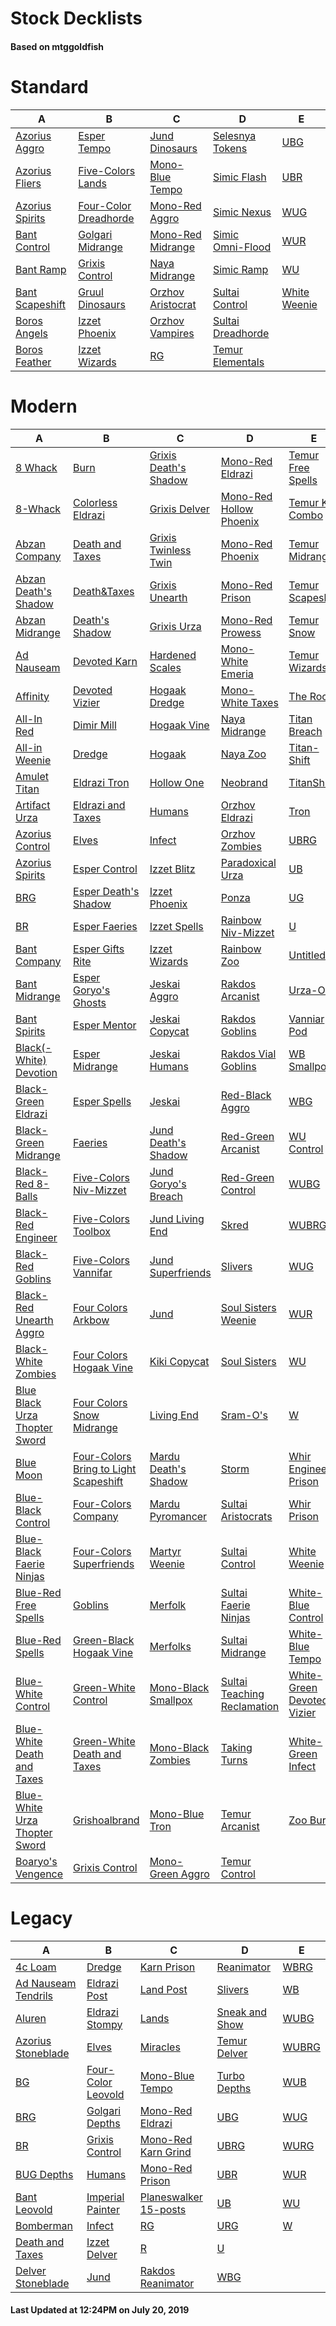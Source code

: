 # Stock Decklists
#### Based on mtggoldfish


# Standard

|                                A                                 |                                      B                                       |                                  C                                   |                                  D                                   |                             E                              |
|------------------------------------------------------------------|------------------------------------------------------------------------------|----------------------------------------------------------------------|----------------------------------------------------------------------|------------------------------------------------------------|
|[Azorius Aggro](./mtggoldfish/Standard/decks/Azorius_Aggro.md)    |[Esper Tempo](./mtggoldfish/Standard/decks/Esper_Tempo.md)                    |[Jund Dinosaurs](./mtggoldfish/Standard/decks/Jund_Dinosaurs.md)      |[Selesnya Tokens](./mtggoldfish/Standard/decks/Selesnya_Tokens.md)    |[UBG](./mtggoldfish/Standard/decks/UBG.md)                  |
|[Azorius Fliers](./mtggoldfish/Standard/decks/Azorius_Fliers.md)  |[Five-Colors Lands](./mtggoldfish/Standard/decks/Five-Colors_Lands.md)        |[Mono-Blue Tempo](./mtggoldfish/Standard/decks/Mono-Blue_Tempo.md)    |[Simic Flash](./mtggoldfish/Standard/decks/Simic_Flash.md)            |[UBR](./mtggoldfish/Standard/decks/UBR.md)                  |
|[Azorius Spirits](./mtggoldfish/Standard/decks/Azorius_Spirits.md)|[Four-Color Dreadhorde](./mtggoldfish/Standard/decks/Four-Color_Dreadhorde.md)|[Mono-Red Aggro](./mtggoldfish/Standard/decks/Mono-Red_Aggro.md)      |[Simic Nexus](./mtggoldfish/Standard/decks/Simic_Nexus.md)            |[WUG](./mtggoldfish/Standard/decks/WUG.md)                  |
|[Bant Control](./mtggoldfish/Standard/decks/Bant_Control.md)      |[Golgari Midrange](./mtggoldfish/Standard/decks/Golgari_Midrange.md)          |[Mono-Red Midrange](./mtggoldfish/Standard/decks/Mono-Red_Midrange.md)|[Simic Omni-Flood](./mtggoldfish/Standard/decks/Simic_Omni-Flood.md)  |[WUR](./mtggoldfish/Standard/decks/WUR.md)                  |
|[Bant Ramp](./mtggoldfish/Standard/decks/Bant_Ramp.md)            |[Grixis Control](./mtggoldfish/Standard/decks/Grixis_Control.md)              |[Naya Midrange](./mtggoldfish/Standard/decks/Naya_Midrange.md)        |[Simic Ramp](./mtggoldfish/Standard/decks/Simic_Ramp.md)              |[WU](./mtggoldfish/Standard/decks/WU.md)                    |
|[Bant Scapeshift](./mtggoldfish/Standard/decks/Bant_Scapeshift.md)|[Gruul Dinosaurs](./mtggoldfish/Standard/decks/Gruul_Dinosaurs.md)            |[Orzhov Aristocrat](./mtggoldfish/Standard/decks/Orzhov_Aristocrat.md)|[Sultai Control](./mtggoldfish/Standard/decks/Sultai_Control.md)      |[White Weenie](./mtggoldfish/Standard/decks/White_Weenie.md)|
|[Boros Angels](./mtggoldfish/Standard/decks/Boros_Angels.md)      |[Izzet Phoenix](./mtggoldfish/Standard/decks/Izzet_Phoenix.md)                |[Orzhov Vampires](./mtggoldfish/Standard/decks/Orzhov_Vampires.md)    |[Sultai Dreadhorde](./mtggoldfish/Standard/decks/Sultai_Dreadhorde.md)|                                                            |
|[Boros Feather](./mtggoldfish/Standard/decks/Boros_Feather.md)    |[Izzet Wizards](./mtggoldfish/Standard/decks/Izzet_Wizards.md)                |[RG](./mtggoldfish/Standard/decks/RG.md)                              |[Temur Elementals](./mtggoldfish/Standard/decks/Temur_Elementals.md)  |                                                            |


# Modern

|                                             A                                              |                                                     B                                                      |                                     C                                      |                                           D                                            |                                          E                                           |
|--------------------------------------------------------------------------------------------|------------------------------------------------------------------------------------------------------------|----------------------------------------------------------------------------|----------------------------------------------------------------------------------------|--------------------------------------------------------------------------------------|
|[8 Whack](./mtggoldfish/Modern/decks/8_Whack.md)                                            |[Burn](./mtggoldfish/Modern/decks/Burn.md)                                                                  |[Grixis Death's Shadow](./mtggoldfish/Modern/decks/Grixis_Death's_Shadow.md)|[Mono-Red Eldrazi](./mtggoldfish/Modern/decks/Mono-Red_Eldrazi.md)                      |[Temur Free Spells](./mtggoldfish/Modern/decks/Temur_Free_Spells.md)                  |
|[8-Whack](./mtggoldfish/Modern/decks/8-Whack.md)                                            |[Colorless Eldrazi](./mtggoldfish/Modern/decks/Colorless_Eldrazi.md)                                        |[Grixis Delver](./mtggoldfish/Modern/decks/Grixis_Delver.md)                |[Mono-Red Hollow Phoenix](./mtggoldfish/Modern/decks/Mono-Red_Hollow_Phoenix.md)        |[Temur Kiki Combo](./mtggoldfish/Modern/decks/Temur_Kiki_Combo.md)                    |
|[Abzan Company](./mtggoldfish/Modern/decks/Abzan_Company.md)                                |[Death and Taxes](./mtggoldfish/Modern/decks/Death_and_Taxes.md)                                            |[Grixis Twinless Twin](./mtggoldfish/Modern/decks/Grixis_Twinless_Twin.md)  |[Mono-Red Phoenix](./mtggoldfish/Modern/decks/Mono-Red_Phoenix.md)                      |[Temur Midrange](./mtggoldfish/Modern/decks/Temur_Midrange.md)                        |
|[Abzan Death's Shadow](./mtggoldfish/Modern/decks/Abzan_Death's_Shadow.md)                  |[Death&amp;Taxes](./mtggoldfish/Modern/decks/Death&amp;Taxes.md)                                            |[Grixis Unearth](./mtggoldfish/Modern/decks/Grixis_Unearth.md)              |[Mono-Red Prison](./mtggoldfish/Modern/decks/Mono-Red_Prison.md)                        |[Temur Scapeshift](./mtggoldfish/Modern/decks/Temur_Scapeshift.md)                    |
|[Abzan Midrange](./mtggoldfish/Modern/decks/Abzan_Midrange.md)                              |[Death's Shadow](./mtggoldfish/Modern/decks/Death's_Shadow.md)                                              |[Grixis Urza](./mtggoldfish/Modern/decks/Grixis_Urza.md)                    |[Mono-Red Prowess](./mtggoldfish/Modern/decks/Mono-Red_Prowess.md)                      |[Temur Snow](./mtggoldfish/Modern/decks/Temur_Snow.md)                                |
|[Ad Nauseam](./mtggoldfish/Modern/decks/Ad_Nauseam.md)                                      |[Devoted Karn](./mtggoldfish/Modern/decks/Devoted_Karn.md)                                                  |[Hardened Scales](./mtggoldfish/Modern/decks/Hardened_Scales.md)            |[Mono-White Emeria](./mtggoldfish/Modern/decks/Mono-White_Emeria.md)                    |[Temur Wizards](./mtggoldfish/Modern/decks/Temur_Wizards.md)                          |
|[Affinity](./mtggoldfish/Modern/decks/Affinity.md)                                          |[Devoted Vizier](./mtggoldfish/Modern/decks/Devoted_Vizier.md)                                              |[Hogaak Dredge](./mtggoldfish/Modern/decks/Hogaak_Dredge.md)                |[Mono-White Taxes](./mtggoldfish/Modern/decks/Mono-White_Taxes.md)                      |[The Rock](./mtggoldfish/Modern/decks/The_Rock.md)                                    |
|[All-In Red](./mtggoldfish/Modern/decks/All-In_Red.md)                                      |[Dimir Mill](./mtggoldfish/Modern/decks/Dimir_Mill.md)                                                      |[Hogaak Vine](./mtggoldfish/Modern/decks/Hogaak_Vine.md)                    |[Naya Midrange](./mtggoldfish/Modern/decks/Naya_Midrange.md)                            |[Titan Breach](./mtggoldfish/Modern/decks/Titan_Breach.md)                            |
|[All-in Weenie](./mtggoldfish/Modern/decks/All-in_Weenie.md)                                |[Dredge](./mtggoldfish/Modern/decks/Dredge.md)                                                              |[Hogaak](./mtggoldfish/Modern/decks/Hogaak.md)                              |[Naya Zoo](./mtggoldfish/Modern/decks/Naya_Zoo.md)                                      |[Titan-Shift](./mtggoldfish/Modern/decks/Titan-Shift.md)                              |
|[Amulet Titan](./mtggoldfish/Modern/decks/Amulet_Titan.md)                                  |[Eldrazi Tron](./mtggoldfish/Modern/decks/Eldrazi_Tron.md)                                                  |[Hollow One](./mtggoldfish/Modern/decks/Hollow_One.md)                      |[Neobrand](./mtggoldfish/Modern/decks/Neobrand.md)                                      |[TitanShift](./mtggoldfish/Modern/decks/TitanShift.md)                                |
|[Artifact Urza](./mtggoldfish/Modern/decks/Artifact_Urza.md)                                |[Eldrazi and Taxes](./mtggoldfish/Modern/decks/Eldrazi_and_Taxes.md)                                        |[Humans](./mtggoldfish/Modern/decks/Humans.md)                              |[Orzhov Eldrazi](./mtggoldfish/Modern/decks/Orzhov_Eldrazi.md)                          |[Tron](./mtggoldfish/Modern/decks/Tron.md)                                            |
|[Azorius Control](./mtggoldfish/Modern/decks/Azorius_Control.md)                            |[Elves](./mtggoldfish/Modern/decks/Elves.md)                                                                |[Infect](./mtggoldfish/Modern/decks/Infect.md)                              |[Orzhov Zombies](./mtggoldfish/Modern/decks/Orzhov_Zombies.md)                          |[UBRG](./mtggoldfish/Modern/decks/UBRG.md)                                            |
|[Azorius Spirits](./mtggoldfish/Modern/decks/Azorius_Spirits.md)                            |[Esper Control](./mtggoldfish/Modern/decks/Esper_Control.md)                                                |[Izzet Blitz](./mtggoldfish/Modern/decks/Izzet_Blitz.md)                    |[Paradoxical Urza](./mtggoldfish/Modern/decks/Paradoxical_Urza.md)                      |[UB](./mtggoldfish/Modern/decks/UB.md)                                                |
|[BRG](./mtggoldfish/Modern/decks/BRG.md)                                                    |[Esper Death's Shadow](./mtggoldfish/Modern/decks/Esper_Death's_Shadow.md)                                  |[Izzet Phoenix](./mtggoldfish/Modern/decks/Izzet_Phoenix.md)                |[Ponza](./mtggoldfish/Modern/decks/Ponza.md)                                            |[UG](./mtggoldfish/Modern/decks/UG.md)                                                |
|[BR](./mtggoldfish/Modern/decks/BR.md)                                                      |[Esper Faeries](./mtggoldfish/Modern/decks/Esper_Faeries.md)                                                |[Izzet Spells](./mtggoldfish/Modern/decks/Izzet_Spells.md)                  |[Rainbow Niv-Mizzet](./mtggoldfish/Modern/decks/Rainbow_Niv-Mizzet.md)                  |[U](./mtggoldfish/Modern/decks/U.md)                                                  |
|[Bant Company](./mtggoldfish/Modern/decks/Bant_Company.md)                                  |[Esper Gifts Rite](./mtggoldfish/Modern/decks/Esper_Gifts_Rite.md)                                          |[Izzet Wizards](./mtggoldfish/Modern/decks/Izzet_Wizards.md)                |[Rainbow Zoo](./mtggoldfish/Modern/decks/Rainbow_Zoo.md)                                |[Untitled](./mtggoldfish/Modern/decks/Untitled.md)                                    |
|[Bant Midrange](./mtggoldfish/Modern/decks/Bant_Midrange.md)                                |[Esper Goryo's Ghosts](./mtggoldfish/Modern/decks/Esper_Goryo's_Ghosts.md)                                  |[Jeskai Aggro](./mtggoldfish/Modern/decks/Jeskai_Aggro.md)                  |[Rakdos Arcanist](./mtggoldfish/Modern/decks/Rakdos_Arcanist.md)                        |[Urza-O's](./mtggoldfish/Modern/decks/Urza-O's.md)                                    |
|[Bant Spirits](./mtggoldfish/Modern/decks/Bant_Spirits.md)                                  |[Esper Mentor](./mtggoldfish/Modern/decks/Esper_Mentor.md)                                                  |[Jeskai Copycat](./mtggoldfish/Modern/decks/Jeskai_Copycat.md)              |[Rakdos Goblins](./mtggoldfish/Modern/decks/Rakdos_Goblins.md)                          |[Vanniar Pod](./mtggoldfish/Modern/decks/Vanniar_Pod.md)                              |
|[Black(-White) Devotion](./mtggoldfish/Modern/decks/Black(-White)_Devotion.md)              |[Esper Midrange](./mtggoldfish/Modern/decks/Esper_Midrange.md)                                              |[Jeskai Humans](./mtggoldfish/Modern/decks/Jeskai_Humans.md)                |[Rakdos Vial Goblins](./mtggoldfish/Modern/decks/Rakdos_Vial_Goblins.md)                |[WB Smallpox](./mtggoldfish/Modern/decks/WB_Smallpox.md)                              |
|[Black-Green Eldrazi](./mtggoldfish/Modern/decks/Black-Green_Eldrazi.md)                    |[Esper Spells](./mtggoldfish/Modern/decks/Esper_Spells.md)                                                  |[Jeskai](./mtggoldfish/Modern/decks/Jeskai.md)                              |[Red-Black Aggro](./mtggoldfish/Modern/decks/Red-Black_Aggro.md)                        |[WBG](./mtggoldfish/Modern/decks/WBG.md)                                              |
|[Black-Green Midrange](./mtggoldfish/Modern/decks/Black-Green_Midrange.md)                  |[Faeries](./mtggoldfish/Modern/decks/Faeries.md)                                                            |[Jund Death's Shadow](./mtggoldfish/Modern/decks/Jund_Death's_Shadow.md)    |[Red-Green Arcanist](./mtggoldfish/Modern/decks/Red-Green_Arcanist.md)                  |[WU Control](./mtggoldfish/Modern/decks/WU_Control.md)                                |
|[Black-Red 8-Balls](./mtggoldfish/Modern/decks/Black-Red_8-Balls.md)                        |[Five-Colors Niv-Mizzet](./mtggoldfish/Modern/decks/Five-Colors_Niv-Mizzet.md)                              |[Jund Goryo's Breach](./mtggoldfish/Modern/decks/Jund_Goryo's_Breach.md)    |[Red-Green Control](./mtggoldfish/Modern/decks/Red-Green_Control.md)                    |[WUBG](./mtggoldfish/Modern/decks/WUBG.md)                                            |
|[Black-Red Engineer](./mtggoldfish/Modern/decks/Black-Red_Engineer.md)                      |[Five-Colors Toolbox](./mtggoldfish/Modern/decks/Five-Colors_Toolbox.md)                                    |[Jund Living End](./mtggoldfish/Modern/decks/Jund_Living_End.md)            |[Skred](./mtggoldfish/Modern/decks/Skred.md)                                            |[WUBRG](./mtggoldfish/Modern/decks/WUBRG.md)                                          |
|[Black-Red Goblins](./mtggoldfish/Modern/decks/Black-Red_Goblins.md)                        |[Five-Colors Vannifar](./mtggoldfish/Modern/decks/Five-Colors_Vannifar.md)                                  |[Jund Superfriends](./mtggoldfish/Modern/decks/Jund_Superfriends.md)        |[Slivers](./mtggoldfish/Modern/decks/Slivers.md)                                        |[WUG](./mtggoldfish/Modern/decks/WUG.md)                                              |
|[Black-Red Unearth Aggro](./mtggoldfish/Modern/decks/Black-Red_Unearth_Aggro.md)            |[Four Colors Arkbow](./mtggoldfish/Modern/decks/Four_Colors_Arkbow.md)                                      |[Jund](./mtggoldfish/Modern/decks/Jund.md)                                  |[Soul Sisters Weenie](./mtggoldfish/Modern/decks/Soul_Sisters_Weenie.md)                |[WUR](./mtggoldfish/Modern/decks/WUR.md)                                              |
|[Black-White Zombies](./mtggoldfish/Modern/decks/Black-White_Zombies.md)                    |[Four Colors Hogaak Vine](./mtggoldfish/Modern/decks/Four_Colors_Hogaak_Vine.md)                            |[Kiki Copycat](./mtggoldfish/Modern/decks/Kiki_Copycat.md)                  |[Soul Sisters](./mtggoldfish/Modern/decks/Soul_Sisters.md)                              |[WU](./mtggoldfish/Modern/decks/WU.md)                                                |
|[Blue Black Urza Thopter Sword](./mtggoldfish/Modern/decks/Blue_Black_Urza_Thopter_Sword.md)|[Four Colors Snow Midrange](./mtggoldfish/Modern/decks/Four_Colors_Snow_Midrange.md)                        |[Living End](./mtggoldfish/Modern/decks/Living_End.md)                      |[Sram-O's](./mtggoldfish/Modern/decks/Sram-O's.md)                                      |[W](./mtggoldfish/Modern/decks/W.md)                                                  |
|[Blue Moon](./mtggoldfish/Modern/decks/Blue_Moon.md)                                        |[Four-Colors Bring to Light Scapeshift](./mtggoldfish/Modern/decks/Four-Colors_Bring_to_Light_Scapeshift.md)|[Mardu Death's Shadow](./mtggoldfish/Modern/decks/Mardu_Death's_Shadow.md)  |[Storm](./mtggoldfish/Modern/decks/Storm.md)                                            |[Whir Engineer Prison](./mtggoldfish/Modern/decks/Whir_Engineer_Prison.md)            |
|[Blue-Black Control](./mtggoldfish/Modern/decks/Blue-Black_Control.md)                      |[Four-Colors Company](./mtggoldfish/Modern/decks/Four-Colors_Company.md)                                    |[Mardu Pyromancer](./mtggoldfish/Modern/decks/Mardu_Pyromancer.md)          |[Sultai Aristocrats](./mtggoldfish/Modern/decks/Sultai_Aristocrats.md)                  |[Whir Prison](./mtggoldfish/Modern/decks/Whir_Prison.md)                              |
|[Blue-Black Faerie Ninjas](./mtggoldfish/Modern/decks/Blue-Black_Faerie_Ninjas.md)          |[Four-Colors Superfriends](./mtggoldfish/Modern/decks/Four-Colors_Superfriends.md)                          |[Martyr Weenie](./mtggoldfish/Modern/decks/Martyr_Weenie.md)                |[Sultai Control](./mtggoldfish/Modern/decks/Sultai_Control.md)                          |[White Weenie](./mtggoldfish/Modern/decks/White_Weenie.md)                            |
|[Blue-Red Free Spells](./mtggoldfish/Modern/decks/Blue-Red_Free_Spells.md)                  |[Goblins](./mtggoldfish/Modern/decks/Goblins.md)                                                            |[Merfolk](./mtggoldfish/Modern/decks/Merfolk.md)                            |[Sultai Faerie Ninjas](./mtggoldfish/Modern/decks/Sultai_Faerie_Ninjas.md)              |[White-Blue Control](./mtggoldfish/Modern/decks/White-Blue_Control.md)                |
|[Blue-Red Spells](./mtggoldfish/Modern/decks/Blue-Red_Spells.md)                            |[Green-Black Hogaak Vine](./mtggoldfish/Modern/decks/Green-Black_Hogaak_Vine.md)                            |[Merfolks](./mtggoldfish/Modern/decks/Merfolks.md)                          |[Sultai Midrange](./mtggoldfish/Modern/decks/Sultai_Midrange.md)                        |[White-Blue Tempo](./mtggoldfish/Modern/decks/White-Blue_Tempo.md)                    |
|[Blue-White Control](./mtggoldfish/Modern/decks/Blue-White_Control.md)                      |[Green-White Control](./mtggoldfish/Modern/decks/Green-White_Control.md)                                    |[Mono-Black Smallpox](./mtggoldfish/Modern/decks/Mono-Black_Smallpox.md)    |[Sultai Teaching Reclamation](./mtggoldfish/Modern/decks/Sultai_Teaching_Reclamation.md)|[White-Green Devoted Vizier](./mtggoldfish/Modern/decks/White-Green_Devoted_Vizier.md)|
|[Blue-White Death and Taxes](./mtggoldfish/Modern/decks/Blue-White_Death_and_Taxes.md)      |[Green-White Death and Taxes](./mtggoldfish/Modern/decks/Green-White_Death_and_Taxes.md)                    |[Mono-Black Zombies](./mtggoldfish/Modern/decks/Mono-Black_Zombies.md)      |[Taking Turns](./mtggoldfish/Modern/decks/Taking_Turns.md)                              |[White-Green Infect](./mtggoldfish/Modern/decks/White-Green_Infect.md)                |
|[Blue-White Urza Thopter Sword](./mtggoldfish/Modern/decks/Blue-White_Urza_Thopter_Sword.md)|[Grishoalbrand](./mtggoldfish/Modern/decks/Grishoalbrand.md)                                                |[Mono-Blue Tron](./mtggoldfish/Modern/decks/Mono-Blue_Tron.md)              |[Temur Arcanist](./mtggoldfish/Modern/decks/Temur_Arcanist.md)                          |[Zoo Burn](./mtggoldfish/Modern/decks/Zoo_Burn.md)                                    |
|[Boaryo's Vengence](./mtggoldfish/Modern/decks/Boaryo's_Vengence.md)                        |[Grixis Control](./mtggoldfish/Modern/decks/Grixis_Control.md)                                              |[Mono-Green Aggro](./mtggoldfish/Modern/decks/Mono-Green_Aggro.md)          |[Temur Control](./mtggoldfish/Modern/decks/Temur_Control.md)                            |                                                                                      |


# Legacy

|                                   A                                    |                                  B                                   |                                     C                                      |                              D                               |                     E                      |
|------------------------------------------------------------------------|----------------------------------------------------------------------|----------------------------------------------------------------------------|--------------------------------------------------------------|--------------------------------------------|
|[4c Loam](./mtggoldfish/Legacy/decks/4c_Loam.md)                        |[Dredge](./mtggoldfish/Legacy/decks/Dredge.md)                        |[Karn Prison](./mtggoldfish/Legacy/decks/Karn_Prison.md)                    |[Reanimator](./mtggoldfish/Legacy/decks/Reanimator.md)        |[WBRG](./mtggoldfish/Legacy/decks/WBRG.md)  |
|[Ad Nauseam Tendrils](./mtggoldfish/Legacy/decks/Ad_Nauseam_Tendrils.md)|[Eldrazi Post](./mtggoldfish/Legacy/decks/Eldrazi_Post.md)            |[Land Post](./mtggoldfish/Legacy/decks/Land_Post.md)                        |[Slivers](./mtggoldfish/Legacy/decks/Slivers.md)              |[WB](./mtggoldfish/Legacy/decks/WB.md)      |
|[Aluren](./mtggoldfish/Legacy/decks/Aluren.md)                          |[Eldrazi Stompy](./mtggoldfish/Legacy/decks/Eldrazi_Stompy.md)        |[Lands](./mtggoldfish/Legacy/decks/Lands.md)                                |[Sneak and Show](./mtggoldfish/Legacy/decks/Sneak_and_Show.md)|[WUBG](./mtggoldfish/Legacy/decks/WUBG.md)  |
|[Azorius Stoneblade](./mtggoldfish/Legacy/decks/Azorius_Stoneblade.md)  |[Elves](./mtggoldfish/Legacy/decks/Elves.md)                          |[Miracles](./mtggoldfish/Legacy/decks/Miracles.md)                          |[Temur Delver](./mtggoldfish/Legacy/decks/Temur_Delver.md)    |[WUBRG](./mtggoldfish/Legacy/decks/WUBRG.md)|
|[BG](./mtggoldfish/Legacy/decks/BG.md)                                  |[Four-Color Leovold](./mtggoldfish/Legacy/decks/Four-Color_Leovold.md)|[Mono-Blue Tempo](./mtggoldfish/Legacy/decks/Mono-Blue_Tempo.md)            |[Turbo Depths](./mtggoldfish/Legacy/decks/Turbo_Depths.md)    |[WUB](./mtggoldfish/Legacy/decks/WUB.md)    |
|[BRG](./mtggoldfish/Legacy/decks/BRG.md)                                |[Golgari Depths](./mtggoldfish/Legacy/decks/Golgari_Depths.md)        |[Mono-Red Eldrazi](./mtggoldfish/Legacy/decks/Mono-Red_Eldrazi.md)          |[UBG](./mtggoldfish/Legacy/decks/UBG.md)                      |[WUG](./mtggoldfish/Legacy/decks/WUG.md)    |
|[BR](./mtggoldfish/Legacy/decks/BR.md)                                  |[Grixis Control](./mtggoldfish/Legacy/decks/Grixis_Control.md)        |[Mono-Red Karn Grind](./mtggoldfish/Legacy/decks/Mono-Red_Karn_Grind.md)    |[UBRG](./mtggoldfish/Legacy/decks/UBRG.md)                    |[WURG](./mtggoldfish/Legacy/decks/WURG.md)  |
|[BUG Depths](./mtggoldfish/Legacy/decks/BUG_Depths.md)                  |[Humans](./mtggoldfish/Legacy/decks/Humans.md)                        |[Mono-Red Prison](./mtggoldfish/Legacy/decks/Mono-Red_Prison.md)            |[UBR](./mtggoldfish/Legacy/decks/UBR.md)                      |[WUR](./mtggoldfish/Legacy/decks/WUR.md)    |
|[Bant Leovold](./mtggoldfish/Legacy/decks/Bant_Leovold.md)              |[Imperial Painter](./mtggoldfish/Legacy/decks/Imperial_Painter.md)    |[Planeswalker 15-posts](./mtggoldfish/Legacy/decks/Planeswalker_15-posts.md)|[UB](./mtggoldfish/Legacy/decks/UB.md)                        |[WU](./mtggoldfish/Legacy/decks/WU.md)      |
|[Bomberman](./mtggoldfish/Legacy/decks/Bomberman.md)                    |[Infect](./mtggoldfish/Legacy/decks/Infect.md)                        |[RG](./mtggoldfish/Legacy/decks/RG.md)                                      |[URG](./mtggoldfish/Legacy/decks/URG.md)                      |[W](./mtggoldfish/Legacy/decks/W.md)        |
|[Death and Taxes](./mtggoldfish/Legacy/decks/Death_and_Taxes.md)        |[Izzet Delver](./mtggoldfish/Legacy/decks/Izzet_Delver.md)            |[R](./mtggoldfish/Legacy/decks/R.md)                                        |[U](./mtggoldfish/Legacy/decks/U.md)                          |                                            |
|[Delver Stoneblade](./mtggoldfish/Legacy/decks/Delver_Stoneblade.md)    |[Jund](./mtggoldfish/Legacy/decks/Jund.md)                            |[Rakdos Reanimator](./mtggoldfish/Legacy/decks/Rakdos_Reanimator.md)        |[WBG](./mtggoldfish/Legacy/decks/WBG.md)                      |                                            |



#### Last Updated at 12:24PM on July 20, 2019